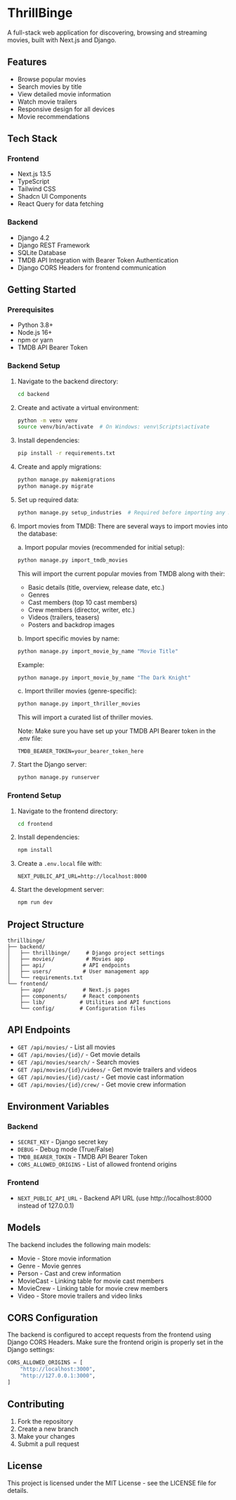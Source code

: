 # ThrillBinge

A full-stack web application for discovering, browsing and streaming movies, built with Next.js and Django.

## Features

- Browse popular movies
- Search movies by title
- View detailed movie information
- Watch movie trailers
- Responsive design for all devices
- Movie recommendations

## Tech Stack

### Frontend
- Next.js 13.5
- TypeScript
- Tailwind CSS
- Shadcn UI Components
- React Query for data fetching

### Backend
- Django 4.2
- Django REST Framework
- SQLite Database
- TMDB API Integration with Bearer Token Authentication
- Django CORS Headers for frontend communication

## Getting Started

### Prerequisites
- Python 3.8+
- Node.js 16+
- npm or yarn
- TMDB API Bearer Token

### Backend Setup
1. Navigate to the backend directory:
   ```bash
   cd backend
   ```

2. Create and activate a virtual environment:
   ```bash
   python -m venv venv
   source venv/bin/activate  # On Windows: venv\Scripts\activate
   ```

3. Install dependencies:
   ```bash
   pip install -r requirements.txt
   ```

4. Create and apply migrations:
   ```bash
   python manage.py makemigrations
   python manage.py migrate
   ```

5. Set up required data:
   ```bash
   python manage.py setup_industries  # Required before importing any movies
   ```

6. Import movies from TMDB:
   There are several ways to import movies into the database:

   a. Import popular movies (recommended for initial setup):
   ```bash
   python manage.py import_tmdb_movies
   ```
   This will import the current popular movies from TMDB along with their:
   - Basic details (title, overview, release date, etc.)
   - Genres
   - Cast members (top 10 cast members)
   - Crew members (director, writer, etc.)
   - Videos (trailers, teasers)
   - Posters and backdrop images

   b. Import specific movies by name:
   ```bash
   python manage.py import_movie_by_name "Movie Title"
   ```
   Example:
   ```bash
   python manage.py import_movie_by_name "The Dark Knight"
   ```

   c. Import thriller movies (genre-specific):
   ```bash
   python manage.py import_thriller_movies
   ```
   This will import a curated list of thriller movies.

   Note: Make sure you have set up your TMDB API Bearer token in the .env file:
   ```
   TMDB_BEARER_TOKEN=your_bearer_token_here
   ```

7. Start the Django server:
   ```bash
   python manage.py runserver
   ```

### Frontend Setup
1. Navigate to the frontend directory:
   ```bash
   cd frontend
   ```

2. Install dependencies:
   ```bash
   npm install
   ```

3. Create a `.env.local` file with:
   ```
   NEXT_PUBLIC_API_URL=http://localhost:8000
   ```

4. Start the development server:
   ```bash
   npm run dev
   ```

## Project Structure

```
thrillbinge/
├── backend/
│   ├── thrillbinge/     # Django project settings
│   ├── movies/          # Movies app
│   ├── api/            # API endpoints
│   ├── users/          # User management app
│   └── requirements.txt
└── frontend/
    ├── app/            # Next.js pages
    ├── components/     # React components
    ├── lib/           # Utilities and API functions
    └── config/        # Configuration files
```

## API Endpoints

- `GET /api/movies/` - List all movies
- `GET /api/movies/{id}/` - Get movie details
- `GET /api/movies/search/` - Search movies
- `GET /api/movies/{id}/videos/` - Get movie trailers and videos
- `GET /api/movies/{id}/cast/` - Get movie cast information
- `GET /api/movies/{id}/crew/` - Get movie crew information

## Environment Variables

### Backend
- `SECRET_KEY` - Django secret key
- `DEBUG` - Debug mode (True/False)
- `TMDB_BEARER_TOKEN` - TMDB API Bearer Token
- `CORS_ALLOWED_ORIGINS` - List of allowed frontend origins

### Frontend
- `NEXT_PUBLIC_API_URL` - Backend API URL (use http://localhost:8000 instead of 127.0.0.1)

## Models

The backend includes the following main models:
- Movie - Store movie information
- Genre - Movie genres
- Person - Cast and crew information
- MovieCast - Linking table for movie cast members
- MovieCrew - Linking table for movie crew members
- Video - Store movie trailers and video links

## CORS Configuration

The backend is configured to accept requests from the frontend using Django CORS Headers. Make sure the frontend origin is properly set in the Django settings:

```python
CORS_ALLOWED_ORIGINS = [
    "http://localhost:3000",
    "http://127.0.0.1:3000",
]
```

## Contributing

1. Fork the repository
2. Create a new branch
3. Make your changes
4. Submit a pull request

## License

This project is licensed under the MIT License - see the LICENSE file for details. 
